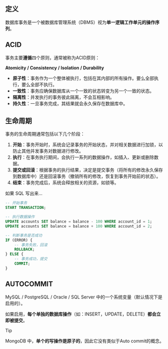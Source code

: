## 定义

数据库事务是一个被数据库管理系统（DBMS）视为**单一逻辑工作单元的操作序列**。

## ACID

事务主要**遵循**四个原则，通常被称为ACID原则：

**Atomicity / Consistency / Isolation / Durability**

- **原子性**：事务作为一个整体被执行，包括在其内部的所有操作。要么全部执行，要么全部不执行。
- **一致性**：事务应确保数据库从一个一致的状态转变为另一个一致的状态。
- **隔离性**：并发执行的事务彼此隔离，不会互相影响。
- **持久性**：一旦事务完成，其结果就会永久保存在数据库中。

## 生命周期

事务的生命周期通常包括以下几个阶段：

1. **开始**：事务开始时，系统会记录事务的开始状态，并对相关数据进行加锁，以防止其他并发事务对数据进行修改。
2. **执行**：在事务执行期间，会执行一系列的数据操作，如插入、更新或删除数据。
3. **提交或回滚**：根据事务的执行结果，决定是提交事务（将所有的修改永久保存到数据库中）还是回滚事务（撤销所有的修改，恢复到事务开始前的状态）。
4. **结束**：事务完成后，系统会释放相关的资源，如锁等。

如果 SQL 写出来…

```sql
-- 开始事务
START TRANSACTION;

-- 执行数据操作
UPDATE accounts SET balance = balance - 100 WHERE account_id = 1;
UPDATE accounts SET balance = balance + 100 WHERE account_id = 2;

-- 判断事务是否成功
IF (ERROR) {
    -- 事务失败，回滚
    ROLLBACK;
} ELSE {
    -- 事务成功，提交
    COMMIT;
}
```

## AUTOCOMMIT

MySQL / PostgreSQL / Oracle / SQL Server 中的一个系统变量（默认情况下是启用的）。

如果启用，**每个单独的数据库操作**（如：INSERT，UPDATE，DELETE）**都会立即被提交**。

> [!tip] 
> MongoDB 中，**单个的写操作是原子的**，因此它没有类似于Auto commit的概念。